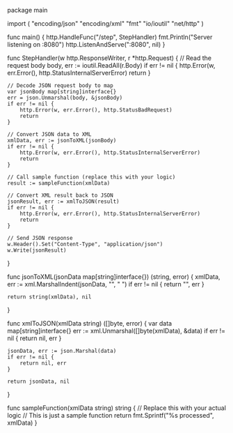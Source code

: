 package main

import (
	"encoding/json"
	"encoding/xml"
	"fmt"
	"io/ioutil"
	"net/http"
)

func main() {
	http.HandleFunc("/step", StepHandler)
	fmt.Println("Server listening on :8080")
	http.ListenAndServe(":8080", nil)
}

func StepHandler(w http.ResponseWriter, r *http.Request) {
	// Read the request body
	body, err := ioutil.ReadAll(r.Body)
	if err != nil {
		http.Error(w, err.Error(), http.StatusInternalServerError)
		return
	}

	// Decode JSON request body to map
	var jsonBody map[string]interface{}
	err = json.Unmarshal(body, &jsonBody)
	if err != nil {
		http.Error(w, err.Error(), http.StatusBadRequest)
		return
	}

	// Convert JSON data to XML
	xmlData, err := jsonToXML(jsonBody)
	if err != nil {
		http.Error(w, err.Error(), http.StatusInternalServerError)
		return
	}

	// Call sample function (replace this with your logic)
	result := sampleFunction(xmlData)

	// Convert XML result back to JSON
	jsonResult, err := xmlToJSON(result)
	if err != nil {
		http.Error(w, err.Error(), http.StatusInternalServerError)
		return
	}

	// Send JSON response
	w.Header().Set("Content-Type", "application/json")
	w.Write(jsonResult)
}

func jsonToXML(jsonData map[string]interface{}) (string, error) {
	xmlData, err := xml.MarshalIndent(jsonData, "", "  ")
	if err != nil {
		return "", err
	}

	return string(xmlData), nil
}

func xmlToJSON(xmlData string) ([]byte, error) {
	var data map[string]interface{}
	err := xml.Unmarshal([]byte(xmlData), &data)
	if err != nil {
		return nil, err
	}

	jsonData, err := json.Marshal(data)
	if err != nil {
		return nil, err
	}

	return jsonData, nil
}

func sampleFunction(xmlData string) string {
	// Replace this with your actual logic
	// This is just a sample function
	return fmt.Sprintf("<message>%s processed</message>", xmlData)
}
